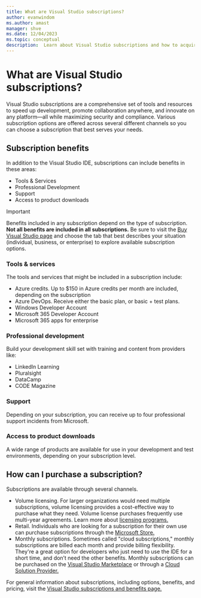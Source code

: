 ```yaml
---
title: What are Visual Studio subscriptions?
author: evanwindom
ms.author: amast
manager: shve
ms.date: 12/04/2023
ms.topic: conceptual
description:  Learn about Visual Studio subscriptions and how to acquire them
---
```


# What are Visual Studio subscriptions? 

Visual Studio subscriptions are a comprehensive set of tools and resources to speed up development, promote collaboration anywhere,
and innovate on any platform—all while maximizing security and compliance.  Various subscription options are offered across several different channels so you can choose a subscription that best serves your needs.  

## Subscription benefits
In addition to the Visual Studio IDE, subscriptions can include benefits in these areas:
+ Tools & Services
+ Professional Development
+ Support
+ Access to product downloads

> [!IMPORTANT]
> Benefits included in any subscription depend on the type of subscription.  **Not all benefits are included in all subscriptions.**  Be sure to visit the [Buy Visual Studio page](https://visualstudio.microsoft.com/vs/pricing/?tab=individual) and choose the tab that best describes your situation (individual, business, or enterprise) to explore available subscription options.  

### Tools & services
The tools and services that might be included in a subscription include:
+ Azure credits.  Up to $150 in Azure credits per month are included, depending on the subscription
+ Azure DevOps.  Receive either the basic plan, or basic + test plans.  
+ Windows Developer Account
+ Microsoft 365 Developer Account
+ Microsoft 365 apps for enterprise

### Professional development 
Build your development skill set with training and content from providers like:
+ LinkedIn Learning
+ Pluralsight
+ DataCamp
+ CODE Magazine

### Support
Depending on your subscription, you can receive up to four professional support incidents from Microsoft.

### Access to product downloads
A wide range of products are available for use in your development and test environments, depending on your subscription level.

## How can I purchase a subscription? 
Subscriptions are available through several channels.  
+ Volume licensing.  For larger organizations would need multiple subscriptions, volume licensing provides a cost-effective way to purchase what they need. Volume license purchases frequently use multi-year agreements.  Learn more about [licensing programs.](https://www.microsoft.com/Licensing/licensing-programs/licensing-programs?rtc=1)
+ Retail.  Individuals who are looking for a subscription for their own use can purchase subscriptions through the [Microsoft Store.](https://www.microsoft.com/store) 
+ Monthly subscriptions.  Sometimes called "cloud subscriptions," monthly subscriptions are billed each month and provide billing flexibility. They're a great option for developers who just need to use the IDE for a short time, and don’t need the other benefits. Monthly subscriptions can be purchased on the [Visual Studio Marketplace](https://marketplace.visualstudio.com/subscriptions) or through a [Cloud Solution Provider.](https://appsource.microsoft.com/en-us/marketplace/partner-dir)

For general information about subscriptions, including options, benefits, and pricing, visit the [Visual Studio subscriptions and benefits page.](https://visualstudio.microsoft.com/subscriptions/)

